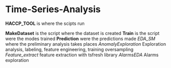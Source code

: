 # Time-Series-Analysis

**HACCP_TOOL** is where the scipts run

**MakeDataset** is the script where the dataset is created
**Train** is the script were the modes trained
**Prediction** were the predictions made
*EDA_SM* where the preliminary analysis takes places
*AnomalyExploration* Exploration analysis, labeling, feature engineering, training oversampling
*Feature_extract* feature extraction with tsfresh library
*AlarmsEDA* Alarms exploration

